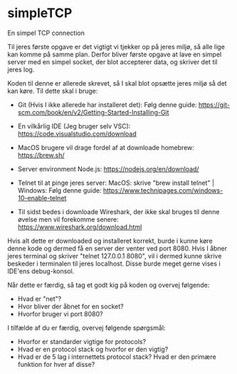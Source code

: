 # simpleTCP
En simpel TCP connection

Til jeres første opgave er det vigtigt vi tjekker op på jeres miljø, så alle lige kan komme på samme plan.
Derfor bliver første opgave at lave en simpel server med en simpel socket, der blot accepterer data, og skriver det til jeres log.

Koden til denne er allerede skrevet, så I skal blot opsætte jeres miljø så det kan køre. Til dette skal i bruge:

- Git (Hvis I ikke allerede har installeret det):
Følg denne guide: https://git-scm.com/book/en/v2/Getting-Started-Installing-Git

- En vilkårlig IDE (Jeg bruger selv VSC):
https://code.visualstudio.com/download

- MacOS brugere vil drage fordel af at downloade homebrew:
https://brew.sh/

- Server environment Node.js:
https://nodejs.org/en/download/

- Telnet til at pinge jeres server:
MacOS: skrive "brew install telnet" | Windows: Følg denne guide: https://www.technipages.com/windows-10-enable-telnet

- Til sidst bedes i downloade Wireshark, der ikke skal bruges til denne øvelse men vil forekomme senere:
https://www.wireshark.org/download.html

Hvis alt dette er downloaded og installeret korrekt, burde i kunne køre denne kode og dermed få en server der venter ved port 8080.
Hvis I åbner jeres terminal og skriver "telnet 127.0.0.1 8080", vil i dermed kunne skrive beskeder i terminalen til jeres localhost. 
Disse burde meget gerne vises i IDE'ens debug-konsol.

Når dette er færdig, så tag et godt kig på koden og overvej følgende:
- Hvad er "net"?
- Hvor bliver der åbnet for en socket?
- Hvorfor bruger vi port 8080?

I tilfælde af du er færdig, overvej følgende spørgsmål:
- Hvorfor er standarder vigtige for protocols?
- Hvad er en protocol stack og hvorfor er den vigtig?
- Hvad er de 5 lag i internettets protocol stack? Hvad er den primære funktion for hver af disse?

